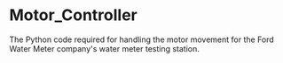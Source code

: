 # Motor_Controller
The Python code required for handling the motor movement for the Ford Water Meter company's water meter testing station.
